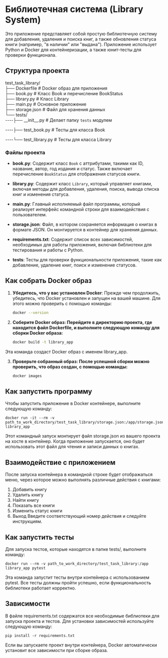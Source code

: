 # Библиотечная система (Library System)

Это приложение представляет собой простую библиотечную систему для добавления, удаления и поиска книг, а также обновления статуса книги (например, "в наличии" или "выдана"). Приложение использует Python и Docker для контейнеризации, а также юнит-тесты для проверки функционала.

## Структура проекта
test_task_library/     
├── Dockerfile # Docker образ для приложения   
├── book.py           # Класс Book и перечисление BookStatus    
├── library.py        # Класс Library    
├── main.py           # Основное приложение    
├── storage.json      # Файл для хранения данных    
└── tests/      
----├── \_\_init__.py   # Делает папку `tests` модулем    
    
----├── test_book.py  # Тесты для класса Book        
    
----└── test_library.py  # Тесты для класса Library    


### Файлы проекта

- **book.py**: Содержит класс `Book` с аттрибутами, такими как ID, название, автор, год издания и статус. Также включает перечисление `BookStatus` для отображения статусов книги.
  
- **library.py**: Содержит класс `Library`, который управляет книгами, включая методы для добавления, удаления, поиска, вывода списка книг и изменения статуса.

- **main.py**: Главный исполняемый файл программы, который реализует интерфейс командной строки для взаимодействия с пользователем.

- **storage.json**: Файл, в котором сохраняется информация о книгах в формате JSON. Он монтируется в контейнер для хранения данных.

- **requirements.txt**: Содержит список всех зависимостей, необходимых для работы приложения, включая библиотеки для тестирования и работы с Python.

- **tests**: Тесты для проверки функциональности приложения, такие как добавление, удаление книг, поиск и изменение статусов.

## Как собрать Docker образ

1. **Убедитесь, что у вас установлен Docker**:
   Прежде чем продолжить, убедитесь, что Docker установлен и запущен на вашей машине. Для этого можно проверить с помощью команды:

   ```bash
   docker --version
   ```
   
2. **Соберите Docker образ: Перейдите в директорию проекта, где находится файл Dockerfile, и выполните следующую команду для сборки Docker образа:**
   
    ```bash
    docker build -t library_app
    ```
Эта команда создаст Docker образ с именем library_app.

3. **Проверьте собранный образ: После успешной сборки можно проверить, что образ создан, с помощью команды:**
   
    ```bash
    docker images
    ```

## Как запустить программу
Чтобы запустить приложение в Docker контейнере, выполните следующую команду:

    docker run -it --rm -v path_to_work_directory/test_task_library/storage.json:/app/storage.json library_app
    
Этот командный запуск монтирует файл storage.json из вашего проекта на хосте в контейнер. Когда приложение запускается, оно будет использовать этот файл для чтения и записи данных о книгах.

## Взаимодействие с приложением
После запуска контейнера в командной строке будет отображаться меню, через которое можно выполнять различные действия с книгами:

1. Добавить книгу
2. Удалить книгу
3. Найти книгу
4. Показать все книги
5. Изменить статус книги
6. Выход
Введите соответствующий номер действия и следуйте инструкциям.

## Как запустить тесты
Для запуска тестов, которые находятся в папке tests/, выполните команду:

    docker run --rm -v path_to_work_directory/test_task_library:/app library_app pytest
    
Эта команда запустит тесты внутри контейнера с использованием pytest. Все тесты должны пройти успешно, если функциональность библиотеки работает корректно.

## Зависимости
В файле requirements.txt содержатся все необходимые библиотеки для запуска проекта и тестов. Для установки зависимостей используйте следующую команду:

    pip install -r requirements.txt
    
Если вы запускаете проект внутри контейнера, Docker автоматически установит все зависимости при сборке образа.
